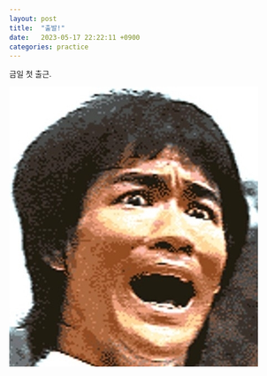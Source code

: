 ```yaml
---
layout: post
title:  "출발!"
date:   2023-05-17 22:22:11 +0900
categories: practice
---
```

금일 첫 출근.

![싱하](/assets/싱하.jpg)
